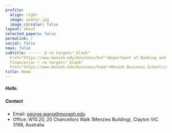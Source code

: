 ```yaml
---
profile:
  align: right
  image: avatar.jpg
  image_circular: false
layout: about
selected_papers: false
permalink: /
social: false
news: false
subtitle: ------ @ <a target="_blank"
  href="https://www.monash.edu/business/baf">Department of Banking and
  Finance</a> • <a target="_blank"
  href="https://www.monash.edu/business/home">Monash Business School</a>
title: Home
---
```

##### H﻿ello.

##### Contact

* Email: <a href="mailto:george.wang@monash.edu">george.wang@monash.edu</a>
* Office: W10.20, 20 Chancellors Walk (Menzies Building), Clayton VIC 3168, Australia

<br/>